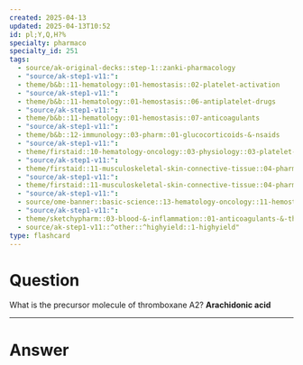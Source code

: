 ```yaml
---
created: 2025-04-13
updated: 2025-04-13T10:52
id: pl;Y,Q,H?%
specialty: pharmaco
specialty_id: 251
tags:
  - source/ak-original-decks::step-1::zanki-pharmacology
  - "source/ak-step1-v11:": 
  - theme/b&b::11-hematology::01-hemostasis::02-platelet-activation
  - "source/ak-step1-v11:": 
  - theme/b&b::11-hematology::01-hemostasis::06-antiplatelet-drugs
  - "source/ak-step1-v11:": 
  - theme/b&b::11-hematology::01-hemostasis::07-anticoagulants
  - "source/ak-step1-v11:": 
  - theme/b&b::12-immunology::03-pharm::01-glucocorticoids-&-nsaids
  - "source/ak-step1-v11:": 
  - theme/firstaid::10-hematology-oncology::03-physiology::03-platelet-plug-formation-(primary-hemostasis)::sketchy-pharm
  - "source/ak-step1-v11:": 
  - theme/firstaid::11-musculoskeletal-skin-connective-tissue::04-pharm::01-arachidonic-acid-pathway
  - "source/ak-step1-v11:": 
  - theme/firstaid::11-musculoskeletal-skin-connective-tissue::04-pharm::01-arachidonic-acid-pathway::antiplatelet-agents-sketch
  - "source/ak-step1-v11:": 
  - source/ome-banner::basic-science::13-hematology-oncology::11-hemostasis
  - "source/ak-step1-v11:": 
  - theme/sketchypharm::03-blood-&-inflammation::01-anticoagulants-&-thrombolytics::03-antiplatelet-agents
  - source/ak-step1-v11::^other::^highyield::1-highyield"
type: flashcard
---
```


# Question
What is the precursor molecule of thromboxane A2?   **Arachidonic acid**

---

# Answer

